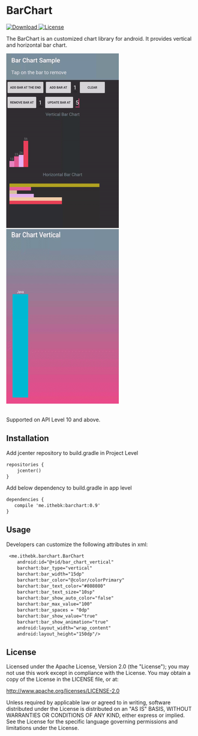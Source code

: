 # BarChart
[ ![Download](https://api.bintray.com/packages/ithebk/maven/Bar-Chart/images/download.svg) ](https://bintray.com/ithebk/maven/Bar-Chart/_latestVersion)
[![License](https://img.shields.io/badge/License-Apache%202.0-blue.svg)](https://opensource.org/licenses/Apache-2.0)

The BarChart is an customized chart library for android. It provides vertical and horizontal bar chart.

<img src="/screenshot/barchartsample.gif" width="300" height="466"> <img src="/screenshot/bar_chart_vert.gif" width="300" height="466">

<br/>Supported on API Level 10 and above.

## Installation
Add jcenter repository to build.gradle in Project Level
	
	repositories {
		jcenter()
	}

Add below dependency to build.gradle in app level

	dependencies {
	   compile 'me.ithebk:barchart:0.9'
	}

## Usage
Developers can customize the following attributes in xml:
          
     <me.ithebk.barchart.BarChart
        android:id="@+id/bar_chart_vertical"
        barchart:bar_type="vertical"
        barchart:bar_width="15dp"
        barchart:bar_color="@color/colorPrimary"
        barchart:bar_text_color="#808080"
        barchart:bar_text_size="10sp"
        barchart:bar_show_auto_color="false"
        barchart:bar_max_value="100"
        barchart:bar_spaces = "0dp"
        barchart:bar_show_value="true"
        barchart:bar_show_animation="true"
        android:layout_width="wrap_content"
        android:layout_height="150dp"/>
        
        
             


## License

Licensed under the Apache License, Version 2.0 (the "License"); you may not use this work except in compliance with the License.
You may obtain a copy of the License in the LICENSE file, or at:

http://www.apache.org/licenses/LICENSE-2.0

Unless required by applicable law or agreed to in writing, software distributed under the License is distributed on an "AS IS" BASIS, WITHOUT WARRANTIES OR CONDITIONS OF ANY KIND, either express or implied. See the License for the specific language governing permissions and limitations under the License.

